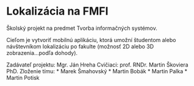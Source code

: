 Lokalizácia na FMFI
===================

Školský projekt na predmet Tvorba informačných systémov.

Cieľom je vytvoriť mobilnú aplikáciu, ktorá umožní študentom alebo návštevníkom lokalizáciu po fakulte (možnosť 2D alebo 3D zobrazenia...podľa dohody).

Zadávateľ projektu: Mgr. Ján Hreha
Cvičiaci: prof. RNDr. Martin Škoviera PhD.
Zloženie tímu: * Marek Šmahovský
               * Martin Bobák
               * Martin Palka
               * Martin Potisk
